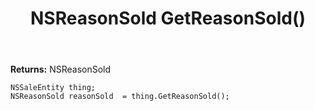 ﻿---
uid: crmscript_ref_NSSaleEntity_GetReasonSold
title: NSReasonSold GetReasonSold()
intellisense: NSSaleEntity.GetReasonSold
keywords: NSSaleEntity, GetReasonSold
so.topic: reference
---



**Returns:** NSReasonSold


```crmscript
NSSaleEntity thing;
NSReasonSold reasonSold  = thing.GetReasonSold();
```


